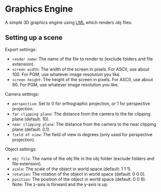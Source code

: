 # Graphics Engine


A simple 3D graphics engine using [LML](https://github.com/jamesbray03/Lightweight-Matrix-Library) which renders obj files. 

## Setting up a scene

Export settings:
- `render name`: The name of the file to render to (exclude folders and file extension).
- `screen width`: The width of the screen in pixels. For ASCII, use about 100. For PGM, use whatever image resolution you like.
- `screen height`: The height of the screen in pixels. For ASCII, use about 80. For PGM, use whatever image resolution you like.

Camera settings:
- `perspective`: Set to 0 for orthographic projection, or 1 for perspective projection.
- `far clipping plane`: The distance from the camera to the far clipping plane (default: 10).
- `near clipping plane`: The distance from the camera to the near clipping plane (default: 0.1).
- `field of view`: The field of view in degrees (only used for perspective projection).

Object settings:
- `obj file`: The name of the obj file in the obj folder (exclude folders and file extension).
- `scale`: The scale of the object in world space (default: 1 1 1).
- `rotation`: The rotation of the object in world space (default: 0 0 0).
- `position`: The position of the object in world space (default: 0 0 8).
    Note: The z-axis is forward and the y-axis is up.


